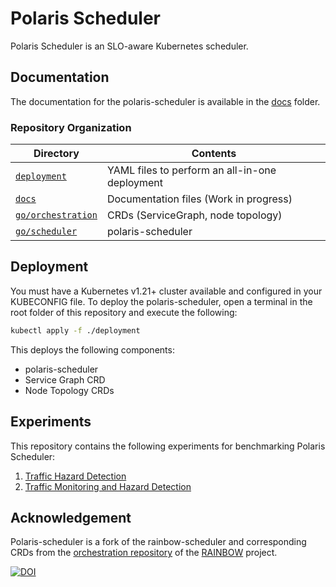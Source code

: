 # Polaris Scheduler

Polaris Scheduler is an SLO-aware Kubernetes scheduler.


## Documentation

The documentation for the polaris-scheduler is available in the [docs](./docs) folder.

### Repository Organization

| Directory                | Contents |
|--------------------------|----------|
| [`deployment`](./deployment)         | YAML files to perform an all-in-one deployment |
| [`docs`](./docs)         | Documentation files (Work in progress) |
| [`go/orchestration`](./go/orchestration) | CRDs (ServiceGraph, node topology) |
| [`go/scheduler`](./go/scheduler) | polaris-scheduler |



## Deployment

You must have a Kubernetes v1.21+ cluster available and configured in your KUBECONFIG file.
To deploy the polaris-scheduler, open a terminal in the root folder of this repository and execute the following:

```sh
kubectl apply -f ./deployment
```

This deploys the following components:
* polaris-scheduler
* Service Graph CRD
* Node Topology CRDs


## Experiments

This repository contains the following experiments for benchmarking Polaris Scheduler:

1. [Traffic Hazard Detection](./go/scheduler/hack/testbed/experiments/scenario-01/)
2. [Traffic Monitoring and Hazard Detection](./go/scheduler/hack/testbed/experiments/scenario-02/)


## Acknowledgement

Polaris-scheduler is a fork of the rainbow-scheduler and corresponding CRDs from the [orchestration repository](https://gitlab.com/rainbow-project1/rainbow-orchestration) of the [RAINBOW](https://rainbow-h2020.eu/) project.



[![DOI](https://zenodo.org/badge/449036242.svg)](https://zenodo.org/badge/latestdoi/449036242)
